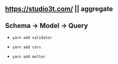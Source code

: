 ## https://studio3t.com/ || aggregate 


## Schema -> Model -> Query

- `yarn add validator`
- `yarn add cors`

- `yarn add multer`
